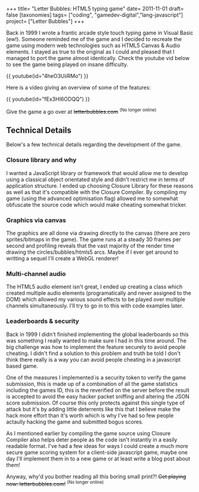 +++
title= "Letter Bubbles: HTML5 typing game"
date= 2011-11-01
draft= false
[taxonomies]
tags= ["coding", "gamedev-digital","lang-javascript"]
project= ["Letter Bubbles"]
+++

Back in 1999 I wrote a frantic arcade style touch typing game in Visual Basic (ew!). Someone reminded me of the game and I decided to recreate the game using modern web technologies such as HTML5 Canvas & Audio elements. I stayed as true to the original as I could and pleased that I managed to port the game almost identically. Check the youtube vid below to see the game being played on insane difficulty.

{{ youtube(id="4heO3UiiRMo") }}

Here is a video giving an overview of some of the features:

{{ youtube(id="fEx3HI6ODQQ") }}

Give the game a go over at ~~letterbubbles.com~~ <sup>(No longer online)</sup>

## Technical Details

Below's a few technical details regarding the development of the game.

### Closure library and why

I wanted a JavaScript library or framework that would allow me to develop using a classical object orientated style and didn't restrict me in terms of application structure. I ended up choosing Closure Library for these reasons as well as that it's compatible with the Closure Compiler. By compiling my game (using the advanced optimisation flag) allowed me to somewhat obfuscate the source code which would make cheating somewhat tricker.

### Graphics via canvas

The graphics are all done via drawing directly to the canvas (there are zero sprites/bitmaps in the game). The game runs at a steady 30 frames per second and profiling reveals that the vast majority of the render time drawing the circles/bubbles/htmls5 arcs. Maybe if I ever get around to writting a sequel I'll create a WebGL renderer!

### Multi-channel audio

The HTML5 audio element isn't great, I ended up creating a class which created multiple audio elements (programatically and never assigned to the DOM) which allowed my various sound effects to be played over multiple channels simultaneously. I'll try to go in to this with code examples later.

### Leaderboards & security

Back in 1999 I didn't finished implementing the global leaderboards so this was something I really wanted to make sure I had in this time around. The big challenge was how to implement the feature securely to avoid people cheating. I didn't find a solution to this problem and truth be told I don't think there really is a way you can avoid people cheating in a javascript based game.

One of the measures I implemented is a security token to verify the game submission, this is made up of a combination of all the game statistics including the games ID, this is the reverified on the server before the result is accepted to avoid the easy hacker packet sniffing and altering the JSON score submission. Of course this only protects against this single type of attack but it's by adding little deterrents like this that I believe make the hack more effort than it's worth which is why I've had so few people actaully hacking the game and submitted bogus scores.

As I mentioned earlier by compiling the game source using Closure Compiler also helps deter people as the code isn't instantly in a easily readable format. I've had a few ideas for ways I could create a much more secure game scoring system for a client-side javascript game, maybe one day I'll implement them in to a new game or at least write a blog post about them!

Anyway, why'd you bother reading all this boring small print?! ~~Get playing now: letterbubbles.com!~~ <sup>(No longer online)</sup>
